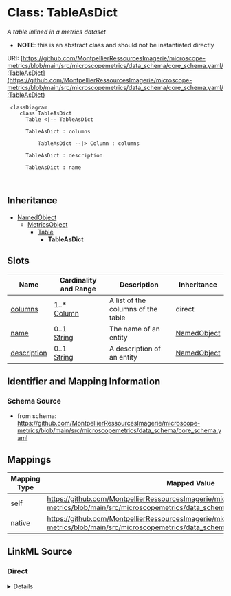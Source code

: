 # Class: TableAsDict


_A table inlined in a metrics dataset_




* __NOTE__: this is an abstract class and should not be instantiated directly


URI: [https://github.com/MontpellierRessourcesImagerie/microscope-metrics/blob/main/src/microscopemetrics/data_schema/core_schema.yaml/:TableAsDict](https://github.com/MontpellierRessourcesImagerie/microscope-metrics/blob/main/src/microscopemetrics/data_schema/core_schema.yaml/:TableAsDict)




```mermaid
 classDiagram
    class TableAsDict
      Table <|-- TableAsDict
      
      TableAsDict : columns
        
          TableAsDict --|> Column : columns
        
      TableAsDict : description
        
      TableAsDict : name
        
      
```





## Inheritance
* [NamedObject](NamedObject.md)
    * [MetricsObject](MetricsObject.md)
        * [Table](Table.md)
            * **TableAsDict**



## Slots

| Name | Cardinality and Range | Description | Inheritance |
| ---  | --- | --- | --- |
| [columns](columns.md) | 1..* <br/> [Column](Column.md) | A list of the columns of the table | direct |
| [name](name.md) | 0..1 <br/> [String](String.md) | The name of an entity | [NamedObject](NamedObject.md) |
| [description](description.md) | 0..1 <br/> [String](String.md) | A description of an entity | [NamedObject](NamedObject.md) |









## Identifier and Mapping Information







### Schema Source


* from schema: https://github.com/MontpellierRessourcesImagerie/microscope-metrics/blob/main/src/microscopemetrics/data_schema/core_schema.yaml





## Mappings

| Mapping Type | Mapped Value |
| ---  | ---  |
| self | https://github.com/MontpellierRessourcesImagerie/microscope-metrics/blob/main/src/microscopemetrics/data_schema/core_schema.yaml/:TableAsDict |
| native | https://github.com/MontpellierRessourcesImagerie/microscope-metrics/blob/main/src/microscopemetrics/data_schema/core_schema.yaml/:TableAsDict |





## LinkML Source

<!-- TODO: investigate https://stackoverflow.com/questions/37606292/how-to-create-tabbed-code-blocks-in-mkdocs-or-sphinx -->

### Direct

<details>
```yaml
name: TableAsDict
description: A table inlined in a metrics dataset
from_schema: https://github.com/MontpellierRessourcesImagerie/microscope-metrics/blob/main/src/microscopemetrics/data_schema/core_schema.yaml
is_a: Table
abstract: true
attributes:
  columns:
    name: columns
    description: A list of the columns of the table
    from_schema: https://github.com/MontpellierRessourcesImagerie/microscope-metrics/blob/main/src/microscopemetrics/data_schema/core_schema.yaml
    rank: 1000
    multivalued: true
    range: Column
    required: true
    inlined: true
    inlined_as_list: false

```
</details>

### Induced

<details>
```yaml
name: TableAsDict
description: A table inlined in a metrics dataset
from_schema: https://github.com/MontpellierRessourcesImagerie/microscope-metrics/blob/main/src/microscopemetrics/data_schema/core_schema.yaml
is_a: Table
abstract: true
attributes:
  columns:
    name: columns
    description: A list of the columns of the table
    from_schema: https://github.com/MontpellierRessourcesImagerie/microscope-metrics/blob/main/src/microscopemetrics/data_schema/core_schema.yaml
    rank: 1000
    multivalued: true
    alias: columns
    owner: TableAsDict
    domain_of:
    - TableAsDict
    range: Column
    required: true
    inlined: true
    inlined_as_list: false
  name:
    name: name
    description: The name of an entity
    from_schema: https://github.com/MontpellierRessourcesImagerie/microscope-metrics/blob/main/src/microscopemetrics/data_schema/core_schema.yaml
    rank: 1000
    multivalued: false
    alias: name
    owner: TableAsDict
    domain_of:
    - NamedObject
    - Experimenter
    - Column
    range: string
    required: false
  description:
    name: description
    description: A description of an entity
    from_schema: https://github.com/MontpellierRessourcesImagerie/microscope-metrics/blob/main/src/microscopemetrics/data_schema/core_schema.yaml
    rank: 1000
    multivalued: false
    alias: description
    owner: TableAsDict
    domain_of:
    - NamedObject
    - Roi
    - Tag
    range: string

```
</details>